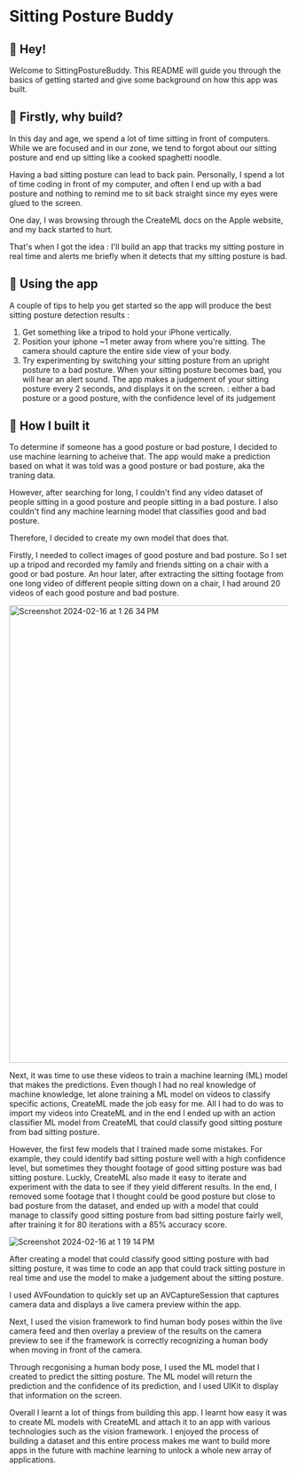 # Sitting Posture Buddy

## 👋 Hey!
Welcome to SittingPostureBuddy.  This README will guide you through the basics of getting started and give some background on how this app was built.

## 🤔 Firstly, why build?
In this day and age, we spend a lot of time sitting in front of computers.  While we are focused and in our zone, we tend to forgot about our sitting posture and end up sitting like a cooked spaghetti noodle.  

Having a bad sitting posture can lead to back pain.  Personally, I spend a lot of time coding in front of my computer, and often I end up with a bad posture and nothing to remind me to sit back straight since my eyes were glued to the screen.  

One day, I was browsing through the CreateML docs on the Apple website, and my back started to hurt.  

That's when I got the idea : I'll build an app that tracks my sitting posture in real time and alerts me briefly when it detects that my sitting posture is bad.

## 📱 Using the app
A couple of tips to help you get started so the app will produce the best sitting posture detection results : 
1. Get something like a tripod to hold your iPhone vertically.
2. Position your iphone ~1 meter away from where you're sitting.  The camera should capture the entire side view of your body.
3. Try experimenting by switching your sitting posture from an upright posture to a bad posture.  When your sitting posture becomes bad, you will hear an alert sound.  The app makes a judgement of your sitting posture every 2 seconds, and displays it on the screen. : either a bad posture or a good posture, with the confidence level of its judgement

## 🔨 How I built it
To determine if someone has a good posture or bad posture, I decided to use machine learning to acheive that.  The app would make a prediction based on what it was told was a good posture or bad posture, aka the traning data.  

However, after searching for long, I couldn't find any video dataset of people sitting in a good posture and people sitting in a bad posture.  I also couldn't find any machine learning model that classifies good and bad posture.  

Therefore, I decided to create my own model that does that.  

Firstly, I needed to collect images of good posture and bad posture.  So I set up a tripod and recorded my family and friends sitting on a chair with a good or bad posture.  An hour later, after extracting the sitting footage from one long video of different people sitting down on a chair, I had around 20 videos of each good posture and bad posture.  

<img width="825" alt="Screenshot 2024-02-16 at 1 26 34 PM" src="https://github.com/RexanWONG/sitting-posture-buddy/assets/96183717/01b4e1f8-b98e-453f-bdf5-262a56a983dc">

Next, it was time to use these videos to train a machine learning (ML) model that makes the predictions.  Even though I had no real knowledge of machine knowledge, let alone training a ML model on videos to classify specific actions, CreateML made the job easy for me.  All I had to do was to import my videos into CreateML and in the end I ended up with an action classifier ML model from CreateML that could classify good sitting posture from bad sitting posture.  

However, the first few models that I trained made some mistakes.  For example, they could identify bad sitting posture well with a high confidence level, but sometimes they thought footage of good sitting posture was bad sitting posture.  Luckly, CreateML also made it easy to iterate and experiment with the data to see if they yield different results.  In the end, I removed some footage that I thought could be good posture but close to bad posture from the dataset, and ended up with a model that could manage to classify good sitting posture from bad sitting posture fairly well, after training it for 80 iterations with a 85% accuracy score.  

![Screenshot 2024-02-16 at 1 19 14 PM](https://github.com/RexanWONG/sitting-posture-buddy/assets/96183717/b03f6e55-8858-49ab-9d38-d030009e29f1)

After creating a model that could classify good sitting posture with bad sitting posture, it was time to code an app that could track sitting posture in real time and use the model to make a judgement about the sitting posture.  

I used AVFoundation to quickly set up an AVCaptureSession that captures camera data and displays a live camera preview within the app.  

Next, I used the vision framework to find human body poses within the live camera feed and then overlay a preview of the results on the camera preview to see if the framework is correctly recognizing a human body when moving in front of the camera.  

Through recgonising a human body pose, I used the ML model that I created to predict the sitting posture.  The ML model will return the prediction and the confidence of its prediction, and I used UIKit to display that information on the screen.  

Overall I learnt a lot of things from building this app.  I learnt how easy it was to create ML models with CreateML and attach it to an app with various technologies such as the vision framework.  I enjoyed the process of building a dataset and this entire process makes me want to build more apps in the future with machine learning to unlock a whole new array of applications.
